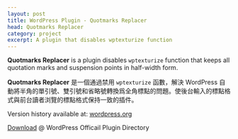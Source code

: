 ```yaml
---
layout: post
title: WordPress Plugin - Quotmarks Replacer
head: Quotmarks Replacer
category: project
excerpt: A plugin that disables wptexturize function
---
```


<section class=text>
<p><strong>Quotmarks Replacer</strong> is a plugin disables <code>wptexturize</code> function that keeps all quotation marks and suspension points in half-width form.</p>

<p><strong>Quotmarks Replacer</strong> 是一個通過禁用 <code>wptexturize</code> 函數，解決 WordPress 自動將半角的單引號、雙引號和省略號轉換爲全角標點的問題。使後台輸入的標點格式與前台讀者浏覽的標點格式保持一致的插件。</p>

<p class=note>Version history available at: <a href="http://wordpress.org/extend/plugins/quotmarks-replacer/changelog/">wordpress.org</a></p>

<p class=download><a href="http://wordpress.org/extend/plugins/quotmarks-replacer/">Download</a> @ WordPress Officail Plugin Directory</p>
</section>
